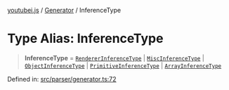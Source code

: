 [youtubei.js](../../../../README.md) / [Generator](../README.md) / InferenceType

# Type Alias: InferenceType

> **InferenceType** = [`RendererInferenceType`](../interfaces/RendererInferenceType.md) \| [`MiscInferenceType`](MiscInferenceType.md) \| [`ObjectInferenceType`](../interfaces/ObjectInferenceType.md) \| [`PrimitiveInferenceType`](../interfaces/PrimitiveInferenceType.md) \| [`ArrayInferenceType`](ArrayInferenceType.md)

Defined in: [src/parser/generator.ts:72](https://github.com/LuanRT/YouTube.js/blob/0733f60b57877f6b8b87dfd5cc6195b5085f5c09/src/parser/generator.ts#L72)
